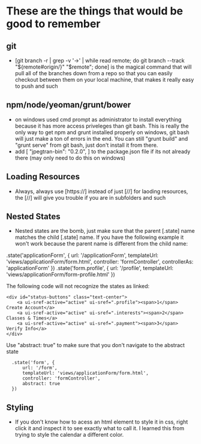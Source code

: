 # These are the things that would be good to remember 

## git
- [git branch -r | grep -v '\->' | while read remote; do git branch --track "${remote#origin/}" "$remote"; done] is the magical command that will pull all of the branches down from a repo so that you can easily checkout between them on your local machine, that makes it really easy to push and such

## npm/node/yeoman/grunt/bower
- on windows used cmd prompt as administrator to install everything because it has more access priveleges than git bash. This is really the only way to get npm and grunt installed properly on windows, git bash will just make a ton of errors in the end. You can still "grunt build" and "grunt serve" from git bash, just don't install it from there.
- add [ "jpegtran-bin": "0.2.0", ] to the package.json file if its not already there (may only need to do this on windows)

## Loading Resources
- Always, always use [https://] instead of just [//] for laoding resources, the [//] will give you trouble if you are in subfolders and such

## Nested States
- Nested states are the bomb, just make sure that the parent [.state] name matches the child [.state] name. If you have the following example it won't work because the parent name is different from the child name:

.state('applicationForm', {
url: '/applicationForm',
templateUrl: 'views/applicationForm/form.html',
controller: 'formController',
controllerAs: 'applicationForm'
})
.state('form.profile', {
url: '/profile',
templateUrl: 'views/applicationForm/form-profile.html'
})
    

    
The following code will not recognize the states as linked:

    <div id="status-buttons" class="text-center">
        <a ui-sref-active="active" ui-sref=".profile"><span>1</span> Create Account</a>
        <a ui-sref-active="active" ui-sref=".interests"><span>2</span> Classes & Times</a>
        <a ui-sref-active="active" ui-sref=".payment"><span>3</span> Verify Info</a>
    </div>
    
Use "abstract: true" to make sure that you don't navigate to the abstract state
      
      .state('form', {
          url: '/form',
          templateUrl: 'views/applicationForm/form.html',
          controller: 'formController',
          abstract: true
      })
## Styling
- If you don't know how to acess an html element to style it in css, right click it and inspect it to see exactly what to call it. I learned this from trying to style the calendar a different color.
      